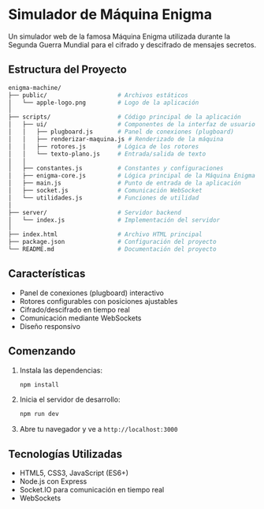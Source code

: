 # Simulador de Máquina Enigma

Un simulador web de la famosa Máquina Enigma utilizada durante la Segunda Guerra Mundial para el cifrado y descifrado de mensajes secretos.

## Estructura del Proyecto

```bash
enigma-machine/
├── public/                    # Archivos estáticos
│   └── apple-logo.png         # Logo de la aplicación
│
├── scripts/                   # Código principal de la aplicación
│   ├── ui/                    # Componentes de la interfaz de usuario
│   │   ├── plugboard.js       # Panel de conexiones (plugboard)
│   │   ├── renderizar-maquina.js # Renderizado de la máquina
│   │   ├── rotores.js         # Lógica de los rotores
│   │   └── texto-plano.js     # Entrada/salida de texto
│   │
│   ├── constantes.js          # Constantes y configuraciones
│   ├── enigma-core.js         # Lógica principal de la Máquina Enigma
│   ├── main.js                # Punto de entrada de la aplicación
│   ├── socket.js              # Comunicación WebSocket
│   └── utilidades.js          # Funciones de utilidad
│
├── server/                    # Servidor backend
│   └── index.js               # Implementación del servidor
│
├── index.html                 # Archivo HTML principal
├── package.json               # Configuración del proyecto
└── README.md                  # Documentación del proyecto
```

## Características

- Panel de conexiones (plugboard) interactivo
- Rotores configurables con posiciones ajustables
- Cifrado/descifrado en tiempo real
- Comunicación mediante WebSockets
- Diseño responsivo

## Comenzando

1. Instala las dependencias:
   ```bash
   npm install
   ```

2. Inicia el servidor de desarrollo:
   ```bash
   npm run dev
   ```

3. Abre tu navegador y ve a `http://localhost:3000`

## Tecnologías Utilizadas

- HTML5, CSS3, JavaScript (ES6+)
- Node.js con Express
- Socket.IO para comunicación en tiempo real
- WebSockets